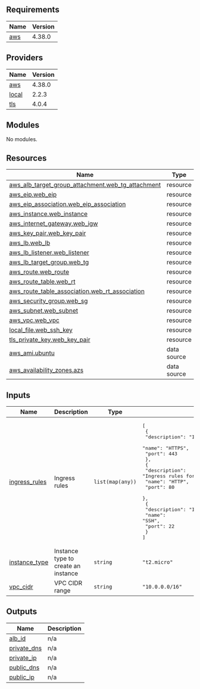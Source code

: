 ## Requirements

| Name | Version |
|------|---------|
| <a name="requirement_aws"></a> [aws](#requirement\_aws) | 4.38.0 |

## Providers

| Name | Version |
|------|---------|
| <a name="provider_aws"></a> [aws](#provider\_aws) | 4.38.0 |
| <a name="provider_local"></a> [local](#provider\_local) | 2.2.3 |
| <a name="provider_tls"></a> [tls](#provider\_tls) | 4.0.4 |

## Modules

No modules.

## Resources

| Name | Type |
|------|------|
| [aws_alb_target_group_attachment.web_tg_attachment](https://registry.terraform.io/providers/hashicorp/aws/4.38.0/docs/resources/alb_target_group_attachment) | resource |
| [aws_eip.web_eip](https://registry.terraform.io/providers/hashicorp/aws/4.38.0/docs/resources/eip) | resource |
| [aws_eip_association.web_eip_association](https://registry.terraform.io/providers/hashicorp/aws/4.38.0/docs/resources/eip_association) | resource |
| [aws_instance.web_instance](https://registry.terraform.io/providers/hashicorp/aws/4.38.0/docs/resources/instance) | resource |
| [aws_internet_gateway.web_igw](https://registry.terraform.io/providers/hashicorp/aws/4.38.0/docs/resources/internet_gateway) | resource |
| [aws_key_pair.web_key_pair](https://registry.terraform.io/providers/hashicorp/aws/4.38.0/docs/resources/key_pair) | resource |
| [aws_lb.web_lb](https://registry.terraform.io/providers/hashicorp/aws/4.38.0/docs/resources/lb) | resource |
| [aws_lb_listener.web_listener](https://registry.terraform.io/providers/hashicorp/aws/4.38.0/docs/resources/lb_listener) | resource |
| [aws_lb_target_group.web_tg](https://registry.terraform.io/providers/hashicorp/aws/4.38.0/docs/resources/lb_target_group) | resource |
| [aws_route.web_route](https://registry.terraform.io/providers/hashicorp/aws/4.38.0/docs/resources/route) | resource |
| [aws_route_table.web_rt](https://registry.terraform.io/providers/hashicorp/aws/4.38.0/docs/resources/route_table) | resource |
| [aws_route_table_association.web_rt_association](https://registry.terraform.io/providers/hashicorp/aws/4.38.0/docs/resources/route_table_association) | resource |
| [aws_security_group.web_sg](https://registry.terraform.io/providers/hashicorp/aws/4.38.0/docs/resources/security_group) | resource |
| [aws_subnet.web_subnet](https://registry.terraform.io/providers/hashicorp/aws/4.38.0/docs/resources/subnet) | resource |
| [aws_vpc.web_vpc](https://registry.terraform.io/providers/hashicorp/aws/4.38.0/docs/resources/vpc) | resource |
| [local_file.web_ssh_key](https://registry.terraform.io/providers/hashicorp/local/latest/docs/resources/file) | resource |
| [tls_private_key.web_key_pair](https://registry.terraform.io/providers/hashicorp/tls/latest/docs/resources/private_key) | resource |
| [aws_ami.ubuntu](https://registry.terraform.io/providers/hashicorp/aws/4.38.0/docs/data-sources/ami) | data source |
| [aws_availability_zones.azs](https://registry.terraform.io/providers/hashicorp/aws/4.38.0/docs/data-sources/availability_zones) | data source |

## Inputs

| Name | Description | Type | Default | Required |
|------|-------------|------|---------|:--------:|
| <a name="input_ingress_rules"></a> [ingress\_rules](#input\_ingress\_rules) | Ingress rules | `list(map(any))` | <pre>[<br>  {<br>    "description": "Ingress rules for port 443",<br>    "name": "HTTPS",<br>    "port": 443<br>  },<br>  {<br>    "description": "Ingress rules for port 80",<br>    "name": "HTTP",<br>    "port": 80<br>  },<br>  {<br>    "description": "Ingress rules for port 22",<br>    "name": "SSH",<br>    "port": 22<br>  }<br>]</pre> | no |
| <a name="input_instance_type"></a> [instance\_type](#input\_instance\_type) | Instance type to create an instance | `string` | `"t2.micro"` | no |
| <a name="input_vpc_cidr"></a> [vpc\_cidr](#input\_vpc\_cidr) | VPC CIDR range | `string` | `"10.0.0.0/16"` | no |

## Outputs

| Name | Description |
|------|-------------|
| <a name="output_alb_id"></a> [alb\_id](#output\_alb\_id) | n/a |
| <a name="output_private_dns"></a> [private\_dns](#output\_private\_dns) | n/a |
| <a name="output_private_ip"></a> [private\_ip](#output\_private\_ip) | n/a |
| <a name="output_public_dns"></a> [public\_dns](#output\_public\_dns) | n/a |
| <a name="output_public_ip"></a> [public\_ip](#output\_public\_ip) | n/a |
